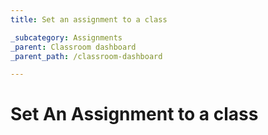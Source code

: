 ```yaml
---
title: Set an assignment to a class

_subcategory: Assignments
_parent: Classroom dashboard
_parent_path: /classroom-dashboard

---
```

# Set An Assignment to a class